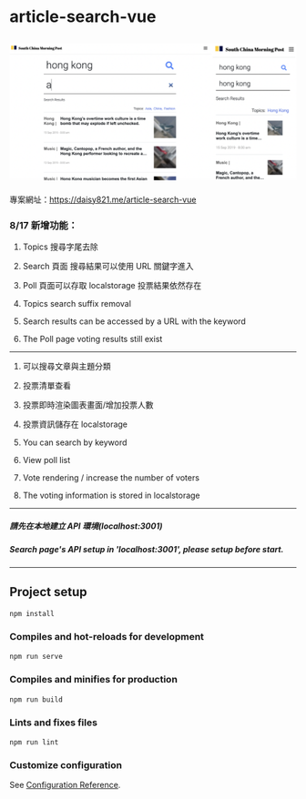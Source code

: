 # article-search-vue

## ![Alt text](view1.png)

專案網址：https://daisy821.me/article-search-vue

### 8/17 新增功能：

1. Topics 搜尋字尾去除
2. Search 頁面 搜尋結果可以使用 URL 關鍵字進入
3. Poll 頁面可以存取 localstorage 投票結果依然存在

4. Topics search suffix removal
5. Search results can be accessed by a URL with the keyword
6. The Poll page voting results still exist

---

1. 可以搜尋文章與主題分類
2. 投票清單查看
3. 投票即時渲染圖表畫面/增加投票人數
4. 投票資訊儲存在 localstorage

5. You can search by keyword
6. View poll list
7. Vote rendering / increase the number of voters
8. The voting information is stored in localstorage

---

##### _請先在本地建立 API 環境(localhost:3001)_

##### _Search page's API setup in 'localhost:3001', please setup before start._

---

## Project setup

```
npm install
```

### Compiles and hot-reloads for development

```
npm run serve
```

### Compiles and minifies for production

```
npm run build
```

### Lints and fixes files

```
npm run lint
```

### Customize configuration

See [Configuration Reference](https://cli.vuejs.org/config/).
